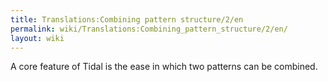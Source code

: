 ```yaml
---
title: Translations:Combining pattern structure/2/en
permalink: wiki/Translations:Combining_pattern_structure/2/en/
layout: wiki
---
```


A core feature of Tidal is the ease in which two patterns can be
combined.
